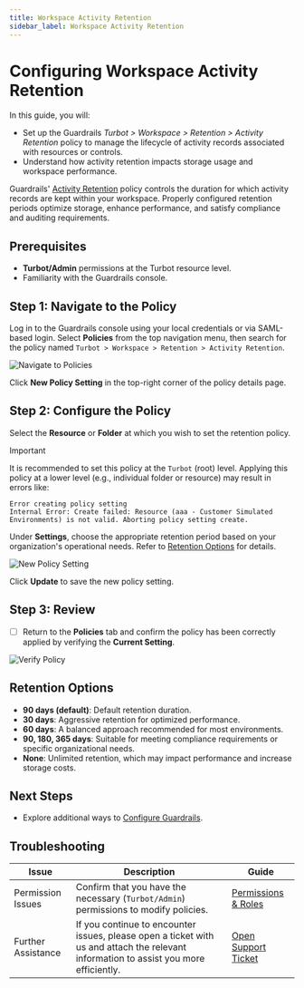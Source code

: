 ```yaml
---
title: Workspace Activity Retention
sidebar_label: Workspace Activity Retention
---
```


# Configuring Workspace Activity Retention

In this guide, you will:

- Set up the Guardrails *Turbot > Workspace > Retention > Activity Retention* policy to manage the lifecycle of activity records associated with resources or controls.
- Understand how activity retention impacts storage usage and workspace performance.

Guardrails' [Activity Retention](https://hub.guardrails.turbot.com/mods/turbot/policies/turbot/activityRetention) policy controls the duration for which activity records are kept within your workspace. Properly configured retention periods optimize storage, enhance performance, and satisfy compliance and auditing requirements.

## Prerequisites

- **Turbot/Admin** permissions at the Turbot resource level.
- Familiarity with the Guardrails console.

## Step 1: Navigate to the Policy

Log in to the Guardrails console using your local credentials or via SAML-based login. Select **Policies** from the top navigation menu, then search for the policy named `Turbot > Workspace > Retention > Activity Retention`.

![Navigate to Policies](/images/docs/guardrails/guides/configuring-guardrails/activity-retention/navigate-to-policies.png)

Click **New Policy Setting** in the top-right corner of the policy details page.

## Step 2: Configure the Policy

Select the **Resource** or **Folder** at which you wish to set the retention policy.
> [!IMPORTANT]
> It is recommended to set this policy at the `Turbot` (root) level. Applying this policy at a lower level (e.g., individual folder or resource) may result in errors like:
>
> ```
> Error creating policy setting
> Internal Error: Create failed: Resource (aaa - Customer Simulated Environments) is not valid. Aborting policy setting create.
> ```

Under **Settings**, choose the appropriate retention period based on your organization's operational needs. Refer to [Retention Options](#retention-options) for details.

![New Policy Setting](/images/docs/guardrails/guides/configuring-guardrails/activity-retention/new-policy-setting.png)

Click **Update** to save the new policy setting.

## Step 3: Review

- [ ] Return to the **Policies** tab and confirm the policy has been correctly applied by verifying the **Current Setting**.

![Verify Policy](/images/docs/guardrails/guides/configuring-guardrails/activity-retention/verify-activity-retention-policy.png)

## Retention Options

- **90 days (default)**: Default retention duration.
- **30 days**: Aggressive retention for optimized performance.
- **60 days**: A balanced approach recommended for most environments.
- **90, 180, 365 days**: Suitable for meeting compliance requirements or specific organizational needs.
- **None**: Unlimited retention, which may impact performance and increase storage costs.

## Next Steps

- Explore additional ways to [Configure Guardrails](/guardrails/docs/guides/configuring-guardrails).

## Troubleshooting

| Issue                          | Description                                                                                             | Guide                                                                                               |
| ------------------------------ | ------------------------------------------------------------------------------------------------------- | --------------------------------------------------------------------------------------------------- |
| Permission Issues              | Confirm that you have the necessary (`Turbot/Admin`) permissions to modify policies.                     | [Permissions & Roles](/guardrails/docs/concepts/iam/permissions#permissions) |
| Further Assistance                       | If you continue to encounter issues, please open a ticket with us and attach the relevant information to assist you more efficiently.                                                 | [Open Support Ticket](https://support.turbot.com)   |
